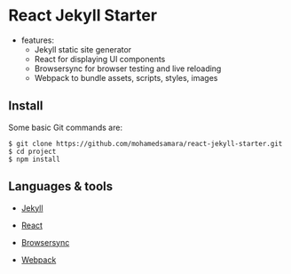 # React Jekyll Starter

* features:
  * Jekyll static site generator
  * React for displaying UI components
  * Browsersync for browser testing and live reloading
  * Webpack to bundle assets, scripts, styles, images

## Install

Some basic Git commands are:

```
$ git clone https://github.com/mohamedsamara/react-jekyll-starter.git
$ cd project
$ npm install
```

## Languages & tools

- [Jekyll](https://jekyllrb.com/)

- [React](https://reactjs.org/)

- [Browsersync](https://browsersync.io/)

- [Webpack](https://webpack.js.org/)


